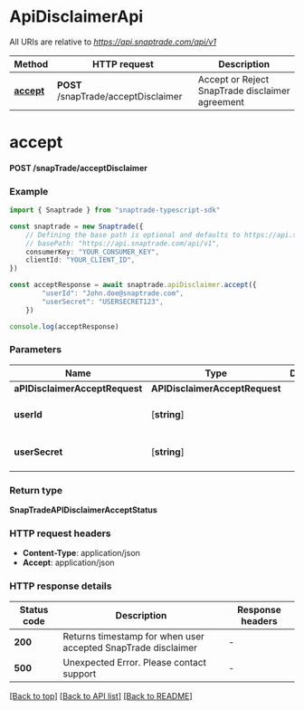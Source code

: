 # ApiDisclaimerApi

All URIs are relative to *https://api.snaptrade.com/api/v1*

Method | HTTP request | Description
------------- | ------------- | -------------
[**accept**](ApiDisclaimerApi.md#accept) | **POST** /snapTrade/acceptDisclaimer | Accept or Reject SnapTrade disclaimer agreement


# **accept**

#### **POST** /snapTrade/acceptDisclaimer


### Example


```typescript
import { Snaptrade } from "snaptrade-typescript-sdk"

const snaptrade = new Snaptrade({
    // Defining the base path is optional and defaults to https://api.snaptrade.com/api/v1
    // basePath: "https://api.snaptrade.com/api/v1",
    consumerKey: "YOUR_CONSUMER_KEY",
    clientId: "YOUR_CLIENT_ID",
})

const acceptResponse = await snaptrade.apiDisclaimer.accept({
        "userId": "John.doe@snaptrade.com",
        "userSecret": "USERSECRET123",
    })

console.log(acceptResponse)

```


### Parameters

Name | Type | Description  | Notes
------------- | ------------- | ------------- | -------------
 **aPIDisclaimerAcceptRequest** | **APIDisclaimerAcceptRequest**|  |
 **userId** | [**string**] |  | defaults to undefined
 **userSecret** | [**string**] |  | defaults to undefined


### Return type

**SnapTradeAPIDisclaimerAcceptStatus**

### HTTP request headers

 - **Content-Type**: application/json
 - **Accept**: application/json


### HTTP response details
| Status code | Description | Response headers |
|-------------|-------------|------------------|
**200** | Returns timestamp for when user accepted SnapTrade disclaimer |  -  |
**500** | Unexpected Error. Please contact support |  -  |

[[Back to top]](#) [[Back to API list]](../README.md#documentation-for-api-endpoints) [[Back to README]](../README.md)


